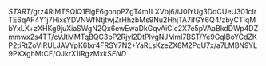 $START$/grz4RiMTSOlQ1ElgE6gonpPZgT4m1LXVbj6/iJ0iYUg3DdCUeU301cIrTE6qAF4Y1j7HixsYDVNWfNtjtwjZrHhzbMs9Nu2HhjTA7ifGY6Q4/zbyCTIqMbYxLX+zXHKg9juXiaSWgN2Qx6ewEwaDkGqvAiClc2X7e5pVAaBkdDWp4DZmmwx2s4TT/cVJtMMTqBQC3pP2Rjyl2DtPlvgNJMmI7BST/Ye9GqlBoYCdZKP2tiRtZoVIRULJAVYpK6Ixr4FRSY7N2+YaRLsKzeZX8M2PqU7x/a7LMBN9YL9PXXghMtCF/OJkrX1IRgzMxkS$END$